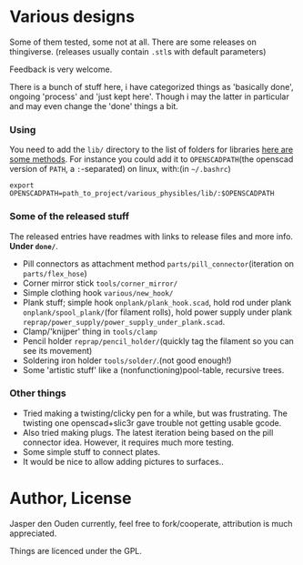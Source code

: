 
# Various designs
Some of them tested, some not at all. There are some releases on thingiverse.
(releases usually contain `.stl`s with default parameters)

Feedback is very welcome.

There is a bunch of stuff here, i have categorized things as 'basically done',
ongoing 'process' and 'just kept here'. Though i may the latter in particular
and may even change the 'done' things a bit.

### Using
You need to add the `lib/` directory to the list of folders for libraries 
[here are some methods](https://en.wikibooks.org/wiki/OpenSCAD_User_Manual/Libraries).
For instance you could add it to `OPENSCADPATH`(the openscad version of `PATH`,
a `:`-separated) on linux, with:(in `~/.bashrc`)

    export OPENSCADPATH=path_to_project/various_physibles/lib/:$OPENSCADPATH

### Some of the released stuff
The released entries have readmes with links to release files and more info.
**Under `done/`**.

* Pill connectors as attachment method `parts/pill_connector`(iteration on `parts/flex_hose`)
* Corner mirror stick `tools/corner_mirror/`
* Simple clothing hook `various/new_hook/`
* Plank stuff; simple hook `onplank/plank_hook.scad`, 
  hold rod under plank `onplank/spool_plank/`(for filament rolls),
  hold power supply under plank `reprap/power_supply/power_supply_under_plank.scad`.
* Clamp/'knijper' thing in `tools/clamp`
* Pencil holder `reprap/pencil_holder/`(quickly tag the filament so you can see
  its movement)
* Soldering iron holder `tools/solder/`.(not good enough!)
* Some 'artistic stuff' like a (nonfunctioning)pool-table, recursive trees.

### Other things
* Tried making a twisting/clicky pen for a while, but was frustrating.
  The twisting one openscad+slic3r gave trouble not getting usable gcode.
* Also tried making plugs. The latest iteration being based on the pill
  connector idea. However, it requires much more testing.
* Some simple stuff to connect plates.
* It would be nice to allow adding pictures to surfaces..

# Author, License
Jasper den Ouden currently, feel free to fork/cooperate, attribution is much
appreciated.

Things are licenced under the GPL.
